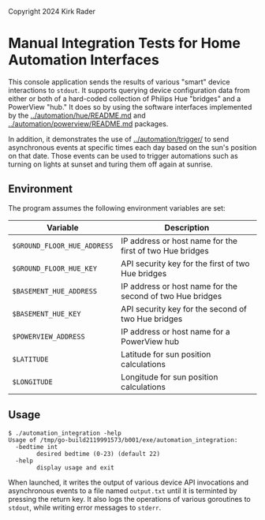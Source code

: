 Copyright 2024 Kirk Rader

# Manual Integration Tests for Home Automation Interfaces

This console application sends the results of various "smart" device
interactions to `stdout`. It supports querying device configuration data from
either or both of a hard-coded collection of Philips Hue "bridges" and a
PowerView "hub." It does so by using the software interfaces implemented by the
[../automation/hue/README.md](../automation/hue/README.md) and
[../automation/powerview/README.md](../automation/powerview/README.md)
packages.

In addition, it demonstrates the use of
[../automation/trigger/](../automation/trigger/) to send asynchronous events at
specific times each day based on the sun's position on that date. Those events
can be used to trigger automations such as turning on lights at sunset and
turing them off again at sunrise.

## Environment

The program assumes the following environment variables are set:

| Variable                    | Description                                               |
|-----------------------------|-----------------------------------------------------------|
| `$GROUND_FLOOR_HUE_ADDRESS` | IP address or host name for the first of two Hue bridges  |
| `$GROUND_FLOOR_HUE_KEY`     | API security key for the first of two Hue bridges         |
| `$BASEMENT_HUE_ADDRESS`     | IP address or host name for the second of two Hue bridges |
| `$BASEMENT_HUE_KEY`         | API security key for the second of two Hue bridges        |
| `$POWERVIEW_ADDRESS`        | IP address or host name for a PowerView hub               |
| `$LATITUDE`                 | Latitude for sun position calculations                    |
| `$LONGITUDE`                | Longitude for sun position calculations                   |

## Usage

```
$ ./automation_integration -help
Usage of /tmp/go-build2119991573/b001/exe/automation_integration:
  -bedtime int
        desired bedtime (0-23) (default 22)
  -help
        display usage and exit
```

When launched, it writes the output of various device API invocations and
asynchronous events to a file named `output.txt` until it is terminted by
pressing the return key. It also logs the operations of various goroutines to
`stdout`, while writing error messages to `stderr`.
